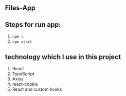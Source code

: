 ## Files-App

## Steps for run app:
1) `npm i`
2) `npm start`

## technology which I use in this project
1) React
2) TypeScript
3) Axios
4) react-cookie
5) React and custom hooks
